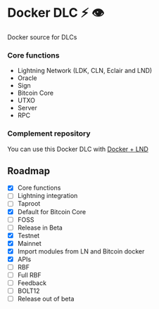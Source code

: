 # Docker DLC ⚡ 👁️

Docker source for DLCs

### Core functions

- Lightning Network (LDK, CLN, Eclair and LND)
- Oracle
- Sign
- Bitcoin Core
- UTXO
- Server
- RPC

### Complement repository

You can use this Docker DLC with [Docker + LND](https://github.com/giovantenne/awning)

## Roadmap

- [x] Core functions
- [ ] Lightning integration
- [ ] Taproot
- [x] Default for Bitcoin Core
- [ ] FOSS
- [ ] Release in Beta
- [x] Testnet
- [x] Mainnet
- [x] Import modules from LN and Bitcoin docker
- [x] APIs
- [ ] RBF
- [ ] Full RBF
- [ ] Feedback
- [ ] BOLT12
- [ ] Release out of beta
